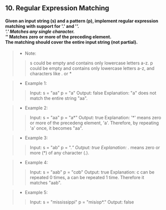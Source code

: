 ## 10. Regular Expression Matching
#### Given an input string (s) and a pattern (p), implement regular expression matching with support for '.' and '*'.<br>'.' Matches any single character.<br>'*' Matches zero or more of the preceding element.<br>The matching should cover the entire input string (not partial).

>* Note:
>> s could be empty and contains only lowercase letters a-z.
>> p could be empty and contains only lowercase letters a-z, and characters like . or *

>* Example 1:
>> Input: s = "aa" p = "a"
>> Output: false
>> Explanation: "a" does not match the entire string "aa".

>* Example 2:
>> Input: s = "aa" p = "a*"
>> Output: true
>> Explanation: '*' means zero or more of the precedeng element, 'a'. Therefore, by repeating 'a' once, it becomes "aa".

>* Example 3:
>> Input: s = "ab" p = ".*"
>> Output: true
>> Explanation: .* means zero or more (*) of any character (.).

>* Example 4:
>> Input: s = "aab" p = "c*a*b"
>> Output: true
>> Explanation: c can be repeated 0 times, a can be repeated 1 time. Therefore it matches "aab".

>* Example 5:
>> Input: s = "mississippi" p = "mis*is*p*."
>> Output: false